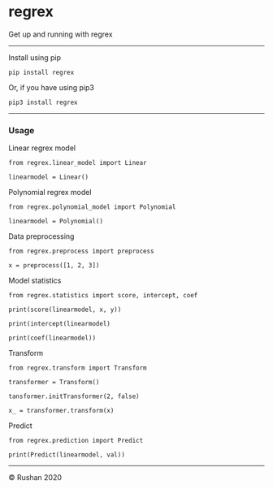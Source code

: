 # regrex
Get up and running with regrex

------------
 Install using pip

`pip install regrex`

 Or, if you have using pip3
 
`pip3 install regrex`


------------
### Usage 

Linear regrex model

`from regrex.linear_model import Linear`

`linearmodel = Linear()`

Polynomial regrex model

`from regrex.polynomial_model import Polynomial`

`linearmodel = Polynomial()`

Data preprocessing

`from regrex.preprocess import preprocess`

`x = preprocess([1, 2, 3])`

Model statistics

`from regrex.statistics import score, intercept, coef`

`print(score(linearmodel, x, y))`

`print(intercept(linearmodel)`

`print(coef(linearmodel))`

Transform

`from regrex.transform import Transform`

`transformer = Transform()`

`tansformer.initTransformer(2, false)`

`x_ = transformer.transform(x)`

Predict

`from regrex.prediction import Predict`

`print(Predict(linearmodel, val))`
 

------------


&copy; Rushan 2020
